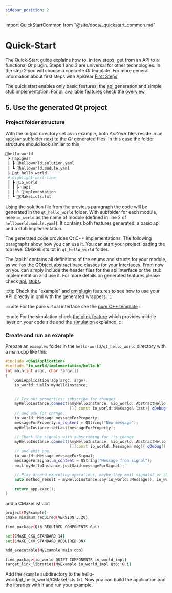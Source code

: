 ```yaml
---
sidebar_position: 2
---
```

import QuickStartCommon from "@site/docs/_quickstart_common.md"

# Quick-Start

The Quick-Start guide explains how to, in few steps, get from an API to a functional *Qt* plugin.
Steps 1 and 3 are universal for other technologies. In the step 2 you will choose a concrete *Qt* template.
For more general information about first steps with ApiGear [First Steps](/docs/guide/intro)

The quick start enables only basic features: the [api](features/api.md) generation and simple [stub](features/stubs.md) implementation.
For all available features check the [overview](features/features.md).

<QuickStartCommon />

## 5. Use the generated Qt project

### Project folder structure

With the output directory set as in example, both *ApiGear* files reside in an `apigear` subfolder next to the *Qt* generated files.
In this case the folder structure should look similar to this
```bash
📂hello-world
 ┣ 📂apigear
 ┃ ┣ 📜helloworld.solution.yaml
 ┃ ┗ 📜helloworld.module.yaml
 ┣ 📂qt_hello_world
 # highlight-next-line
 ┃ ┣ 📂io_world
 ┃ ┃ ┣ 📂api
 ┃ ┃ ┗ 📂implementation
 ┃ ┗ 📜CMakeLists.txt
```

Using the solution file from the previous paragraph the code will be generated in the `qt_hello_world` folder. 
With subfolder for each module, here `io_world` as the name of module (defined in line 2 of `helloworld.module.yaml`).
It contains both features generated: a basic api and a stub implementation.

The generated code provides Qt *C++* implementations. The following paragraphs show how you can use it.
You can start your project loading the top level CMakeLists.txt in `qt_hello_world` folder.

The 'api.h' contains all definitions of the enums and structs for your module, as well as the QObject abstract base classes for your Interfaces.
From now on you can simply include the header files for the api interface or the stub implementation and use it.
For more details on generated features please check [api](features/api.md), [stubs](features/stubs.md). 

:::tip
Check the "example" and [qmlplugin](features/qmlplugin.md) features to see how to use your API directly in qml with the generated wrappers.
:::

:::note
For the pure virtual interface see the [pure C++ template](/template-cpp14/docs/features/api#interfaces)
:::

:::note
For the simulation check [the olink feature](features/olink.md) which provides middle layer on your code side and the [simulation](/docs/advanced/simulation/intro) explained.
:::

### Create and run an example

Prepare an `examples` folder in the `hello-world/qt_hello_world` directory with a main.cpp like this:
```cpp
#include <QGuiApplication>
#include "io_world/implementation/hello.h"
int main(int argc, char *argv[])
{
    QGuiApplication app(argc, argv);
    io_world::Hello myHelloInstance;


    // Try out properties: subscribe for changes
    myHelloInstance.connect(&myHelloInstance, &io_world::AbstractHello::lastChanged,
                            []( const io_world::Message& last){ qDebug() << "last property changed ";});
    // and ask for change.
    io_world::Message messageForProperty;
    messageForProperty.m_content = QString("New message");
    myHelloInstance.setLast(messageForProperty);

    // Check the signals with subscribing for its change
    myHelloInstance.connect(&myHelloInstance, &io_world::AbstractHello::justSaid,
                            [](const io_world::Message& msg){ qDebug() << "justSaid signal emitted ";});
    // and emit one.
    io_world::Message messageForSignal;
    messageForSignal.m_content = QString("Message from signal");
    emit myHelloInstance.justSaid(messageForSignal);

    // Play around executing operations, maybe they emit signals? or change the properties?
    auto method_result = myHelloInstance.say(io_world::Message(), io_world::When::Now);

    return app.exec();
}
```

add a CMakeLists.txt

```bash
project(MyExample)
cmake_minimum_required(VERSION 3.20)

find_package(Qt6 REQUIRED COMPONENTS Gui)

set(CMAKE_CXX_STANDARD 14)
set(CMAKE_CXX_STANDARD_REQUIRED ON)

add_executable(MyExample main.cpp)

find_package(io_world QUIET COMPONENTS io_world_impl)
target_link_libraries(MyExample io_world_impl Qt6::Gui)
```
Add the `example` subdirectory to the hello-world/qt_hello_world/CMakeLists.txt. Now you can build the application and the libraries with it and run your example.

